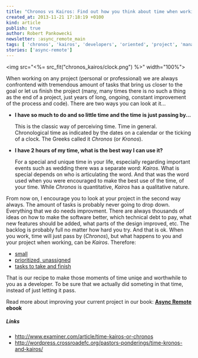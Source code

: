 ```yaml
---
title: "Chronos vs Kairos: Find out how you think about time when working on a project"
created_at: 2013-11-21 17:18:19 +0100
kind: article
publish: true
author: Robert Pankowecki
newsletter: :async_remote_main
tags: [ 'chronos', 'kairos', 'developers', 'oriented', 'project', 'management' ]
stories: ['async-remote']
---
```


<img src="<%= src_fit("chronos_kairos/clock.png") %>" width="100%">

When working on any project (personal or professional) we are always confrontend
with tremendous amount of tasks that bring us closer to the goal or let us
finish the project (many, many times there is no such a thing as the end of a project,
just years of long, ongoing, constant improvement of the process and code).
There are two ways you can look at it...

<!-- more -->

* **I have so much to do and so little time and the time is just passing by...**

    This is the classic way of perceiving time. Time in general. Chronological
    time as indicated by the dates on a calendar or the ticking of a clock.
    The Greeks called it _Chronos_ (or _Kronos_).

* **I have 2 hours of my time, what is the best way I can use it?**

    For a special and unique time in your life, especially regarding important
    events such as wedding there was a separate word: _Kairos_.
    What is special depends on who is articulating the word. And that was
    the word used when you were encouraged to make the best use of the time,
    of your time. While _Chronos_ is quantitative, _Kairos_ has a qualitative
    nature.

From now on, I encourage you to look at your project in the second way always.
The amount of tasks is probably never going to drop down. Everything that we do
needs improvment. There are always thousands of ideas on how to make the
software better, which technical debt to pay, what new features should be added,
what parts of the design improved, etc. The backlog is probably full no matter
how hard you try. And that is ok. When you work, time will just pass by (_Chronos_),
but what happens to you and your project when working, can be _Kairos_. Therefore:

* [small](/2013/09/story-of-size-1/)
* [prioritized, unassigned](/2013/10/refactor-to-remote-leave-tasks-unassigned/)
* [tasks to take and finish](/2013/10/take-the-first-task/)

That is our recipe to make those moments of time uniqe and worthwhile to you as a
developer. To be sure that we actually did someting in that time, instead of just
letting it pass.

Read more about improving your current project in our book:
**[Async Remote](http://blog.arkency.com/async-remote/) ebook**

##### Links

* http://www.examiner.com/article/time-kairos-or-chronos
* http://wordpress.crossroadefc.org/pastors-ponderings/time-kronos-and-kairos/
